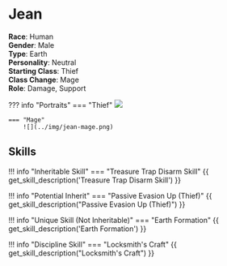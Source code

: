 # Jean

**Race**: Human  
**Gender**: Male  
**Type**: Earth  
**Personality**: Neutral  
**Starting Class**: Thief  
**Class Change**: Mage   
**Role**: Damage, Support

??? info "Portraits"
    === "Thief"
        ![](../img/jean-thief.png)

    === "Mage"
        ![](../img/jean-mage.png)

## Skills

!!! info "Inheritable Skill"
    === "Treasure Trap Disarm Skill"
        {{ get_skill_description('Treasure Trap Disarm Skill') }}

!!! info "Potential Inherit"
    === "Passive Evasion Up (Thief)"
        {{ get_skill_description("Passive Evasion Up (Thief)") }}

!!! info "Unique Skill (Not Inheritable)"
    === "Earth Formation"
        {{ get_skill_description('Earth Formation') }}
        
!!! info "Discipline Skill"
    === "Locksmith's Craft"
        {{ get_skill_description("Locksmith's Craft") }}
